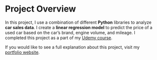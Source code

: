 # Project Overview

In this project, I use a combination of different **Python** libraries to analyze **car sales data**. I create a **linear regression model** to predict the price of a used car based on the car’s brand, engine volume, and mileage. I completed this project as a part of my [Udemy course](https://www.udemy.com/course/the-data-science-course-complete-data-science-bootcamp/).

If you would like to see a full explanation about this project, visit my [portfolio website](https://hafsa-masood.simple.ink/predicting-the-price-of-used-cars-d95e1473bf6549aa8c3c5fe25f2d3855).
